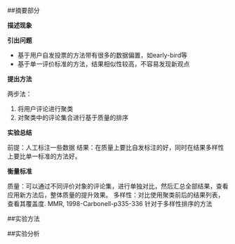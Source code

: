 
##摘要部分

**描述现象**

	



**引出问题**

* 基于用户自发投票的方法带有很多的数据偏置，如early-bird等
* 基于单一评价标准的方法，结果相似性较高，不容易发现新观点

**提出方法**

两步法：

1. 将用户评论进行聚类
2. 对聚类中的评论集合进行基于质量的排序

**实验总结**

前提：人工标注一些数据
结果：在质量上要比自发标注的好，同时在结果多样性上要比单一标准的方法好。

**衡量标准**

质量：可以通过不同评价对象的评论集，进行单独对比，然后汇总全部结果，查看应用新方法后，整体质量的提升效果。
多样性：对比使用聚类前后的结果列表，查看其覆盖度. 
MMR, 1998-Carbonell-p335-336 针对于多样性排序的方法


##实验方法




##实验分析

